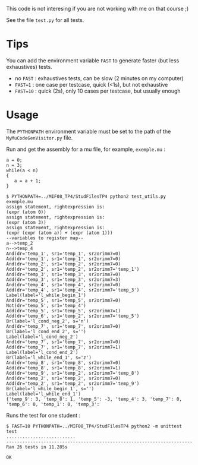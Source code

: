 This code is not interesing if you are not working with me on that course ;)


See the file `test.py` for all tests.

# Tips

You can add the environment variable `FAST` to generate faster (but less exhaustives) tests.

- no `FAST` : exhaustives tests, can be slow (2 minutes on my computer)
- `FAST=1` : one case per testcase, quick (<1s), but not exhaustive
- `FAST=10` : quick (2s), only 10 cases per testcase, but usually enough

# Usage


The `PYTHONPATH` environment variable must be set to the path of the `MyMuCodeGenVisitor.py` file.

Run and get the assembly for a mu file, for example, `exemple.mu` :

```
a = 0;
n = 3;
while(a < n)
{
   a = a + 1;
}
```

```shell
$ PYTHONPATH=../MIF08_TP4/StudFilesTP4 python2 test_utils.py exemple.mu 
assign statement, rightexpression is:
(expr (atom 0))
assign statement, rightexpression is:
(expr (atom 3))
assign statement, rightexpression is:
(expr (expr (atom a)) + (expr (atom 1)))
--variables to register map--
a-->temp_2
n-->temp_4
And(dr='temp_1', sr1='temp_1', sr2orimm7=0)
Add(dr='temp_1', sr1='temp_1', sr2orimm7=0)
And(dr='temp_2', sr1='temp_2', sr2orimm7=0)
Add(dr='temp_2', sr1='temp_2', sr2orimm7='temp_1')
And(dr='temp_3', sr1='temp_3', sr2orimm7=0)
Add(dr='temp_3', sr1='temp_3', sr2orimm7=3)
And(dr='temp_4', sr1='temp_4', sr2orimm7=0)
Add(dr='temp_4', sr1='temp_4', sr2orimm7='temp_3')
Label(label='l_while_begin_1')
And(dr='temp_5', sr1='temp_5', sr2orimm7=0)
Not(dr='temp_5', sr1='temp_4')
Add(dr='temp_5', sr1='temp_5', sr2orimm7=1)
Add(dr='temp_6', sr1='temp_2', sr2orimm7='temp_5')
Br(label='l_cond_neg_2', s='n')
And(dr='temp_7', sr1='temp_7', sr2orimm7=0)
Br(label='l_cond_end_2', s='')
Label(label='l_cond_neg_2')
And(dr='temp_7', sr1='temp_7', sr2orimm7=0)
Add(dr='temp_7', sr1='temp_7', sr2orimm7=1)
Label(label='l_cond_end_2')
Br(label='l_while_end_1', s='z')
And(dr='temp_8', sr1='temp_8', sr2orimm7=0)
Add(dr='temp_8', sr1='temp_8', sr2orimm7=1)
Add(dr='temp_9', sr1='temp_2', sr2orimm7='temp_8')
And(dr='temp_2', sr1='temp_2', sr2orimm7=0)
Add(dr='temp_2', sr1='temp_2', sr2orimm7='temp_9')
Br(label='l_while_begin_1', s='')
Label(label='l_while_end_1')
{'temp_9': 3, 'temp_8': 1, 'temp_5': -3, 'temp_4': 3, 'temp_7': 0, 'temp_6': 0, 'temp_1': 0, 'temp_3':

```

Runs the test for one student :

```shell
$ FAST=10 PYTHONPATH=../MIF08_TP4/StudFilesTP4 python2 -m unittest test
..........................
----------------------------------------------------------------------
Ran 26 tests in 11.285s

OK
```
